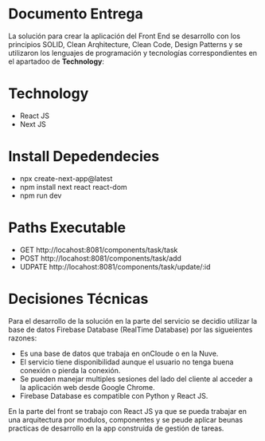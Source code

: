 # Documento Entrega 

La solución para crear la aplicación del Front End se desarrollo con los principios SOLID, Clean Arqhitecture, Clean Code, Design Patterns y se utilizaron los lenguajes de programación y tecnologías correspondientes en el apartadoo de **Technology**:

# Technology

  - React JS
  - Next JS

# Install Depedendecies

  - npx create-next-app@latest
  - npm install next react react-dom
  - npm run dev

# Paths Executable

  - GET http://locahost:8081/components/task/task
  - POST http://locahost:8081/components/task/add
  - UDPATE http://locahost:8081/components/task/update/:id

# Decisiones Técnicas

Para el desarrollo de la solución en la parte del servicio se decidio utilizar la base de datos Firebase Database (RealTime Database) por las sigueientes razones:

- Es una base de datos que trabaja en onCloude o en la Nuve.
- El servicio tiene disponibilidad aunque el usuario no tenga buena conexión o pierda la conexión.
- Se pueden manejar multiples sesiones del lado del cliente al acceder a la aplicación web desde Google Chrome.
- Firebase Database es compatible con Python y React JS.

En la parte del front se trabajo con React JS ya que se pueda trabajar en una arquitectura por modulos, componentes y se peude aplicar beunas practicas de desarrollo en la app construida de gestión de tareas.